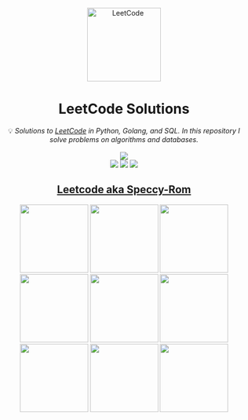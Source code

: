 <br/>
<div align="center">
<a href="https://walkccc.github.io/LeetCode/"><img src="https://i.imgur.com/IsS5xkZ.png" width="150" title="LeetCode" alt="LeetCode"></a>
<h1>LeetCode Solutions</h1>
<span>💡 <i>Solutions to <a href="https://leetcode.com/problemset/all/">LeetCode</a> in Python, Golang, and SQL. In this repository I solve problems on algorithms and databases. </i></span>
<br/>
<br/>
<img src="https://img.shields.io/badge/Solved-309/2838-blue.svg?style=flat-square" />
<br/>
<img src="https://img.shields.io/badge/Easy-78/718-5CB85D.svg?style=flat-square" />
<img src="https://img.shields.io/badge/Medium-155/1516-F0AE4E.svg?style=flat-square" />
<img src="https://img.shields.io/badge/Hard-56/629-D95450.svg?style=flat-square" />

<h2><a href="https://leetcode.com/Speccy-Rom/">Leetcode aka Speccy-Rom</a></h2>
<img src="https://leetcode.com/static/images/badges/dcc-2023-1.png" width="139" height="139" />
<img src="https://leetcode.com/static/images/badges/dcc-2023-2.png" width="139" height="139" />
<img src="https://leetcode.com/static/images/badges/dcc-2023-3.png" width="139" height="139" />
<img src="https://leetcode.com/static/images/badges/dcc-2023-4.png" width="139" height="139" />
<img src="https://leetcode.com/static/images/badges/dcc-2023-5.png" width="139" height="139" />
<img src="https://leetcode.com/static/images/badges/dcc-2023-6.png" width="139" height="139" />
<img src="https://leetcode.com/static/images/badges/dcc-2023-7.png" width="139" height="139" />
<img src="https://leetcode.com/static/images/badges/dcc-2023-8.png" width="139" height="139" />
<img src="https://leetcode.com/static/images/badges/dcc-2023-9.png" width="139" height="139" />
</div>
